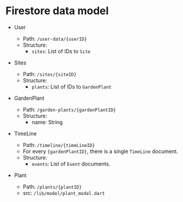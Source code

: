 # Firestore data model

- User
    - Path: `/user-data/{userID}`
    - Structure:
        - `sites`: List of IDs to `Site`

- Sites
    - Path: `/sites/{siteID}`
    - Structure:
        - `plants`: List of IDs to `GardenPlant`

- GardenPlant
    - Path: `/garden-plants/{gardenPlantID}`
    - Structure:
        - name: String

- TimeLine
    - Path: `/timeline/{timeLineID}`
    - For every `{gardenPlantID}`, there is a single `TimeLine` document.
    - Structure:
        - `events`: List of `Event` documents.

- Plant
    - Path: `/plants/{plantID}`
  - src: `/lib/model/plant_model.dart`
